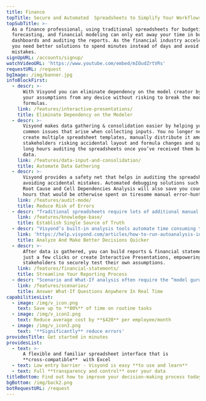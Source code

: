 ```yaml
---
title: Finance
topTitle: Secure and Automated  Spreadsheets to Simplify Your Workflows
topSubTitle: >-
  As a finance professional, using traditional spreadsheets for budgeting,
  forecasting, and financial modeling can only eat away your time in building
  dashboards and auditing the reports. As the financial industry accelerates,
  you need better solutions to spend minutes instead of days and avoid costly
  mistakes.
signUpURL: /accounts/signup/
watchVideoURL: 'https://www.youtube.com/embed/mIOudZrtVRs'
requestURL: /request
bgImage: /img/banner.jpg
infoBlockFirst:
  - descr: >-
      With Visyond you can eliminate dependency on the model creator by testing
      your assumptions from any device without risking to break the model or any
      formulas.
    link: /features/interactive-presentations/
    title: Eliminate Dependency on the Modeler
  - descr: >-
      Visyond makes data gathering & consolidation easier by helping you avoid
      common issues that arise when collecting inputs. You no longer need to
      create multiple spreadsheet templates, manually distribute it among
      stakeholders risking accidental layout and formula changes and spending
      long hours auditing the spreadsheets once you’ve received them back with
      data.
    link: /features/data-input-and-consolidation/
    title: Automate Data Gathering
  - descr: >-
      Visyond provides a safety net that helps in auditing the spreadsheet and
      avoiding accidental mistakes. Automated debugging solutions such as Error
      Root Cause and Cell Dependencies Analysis will also save you countless
      hours that would be otherwise spent on tiresome manual error-hunting.
    link: /features/audit-mode/
    title: Reduce Risk of Errors
  - descr: "Traditional spreadsheets require lots of additional manual processes like passing data via email. This opens the door to a massive loss of time and high risk of working with inaccurate data.\r\n\r\nIn Visyond, data is securely stored in the cloud (or on-premise), you can manage and transfer team knowledge, conversations and supporting documents easily, track all inputs, changes and versions.\r\n"
    link: /features/knowledge-base/
    title: Establish Single Source of Truth
  - descr: "Visyond’s built-in analysis tools automate time consuming tasks that would otherwise require expensive software, add-ons or error-prone lengthy manual setups. \r\n\r\nRun analysis on the fly, on the move, without waiting for your analysts. With Visyond, you can focus on the key performance metrics that are critical.\r\n"
    link: 'https://help.visyond.com/articles/how-to-run-autoanalysis-in-visyond/'
    title: Analyze And Make Better Decisions Quicker
  - descr: >-
      After data is gathered, you can build reports & financial statements with
      just a few clicks or create Interactive Presentations, empowering
      stakeholders to securely test their own assumptions.
    link: /features/financial-statements/
    title: Streamline Your Reporting Process
  - descr: "Scenario and What-If analysis often require the “model guru” to write, maintain and debug macros while continuously updating them to meet the reporting requirements. Visyond allows all collaborators to complete these tasks independently, speeding up delivery times and removing bottlenecks:\r\n* Add multiple assumptions (without erasing existing ones) to any cell and combine them in scenarios\r\n* Have as many scenarios as you like without the chaos of multiple files and model versions\r\n* Visualize and compare all the scenarios with in real time\r\n"
    link: /features/scenarios/
    title: Answer What-If Questions Anywhere In Real Time
capabilitiesList:
  - image: /img/v_icon.png
    text: Save up to **80%** of time on routine tasks
  - image: /img/v_icon2.png
    text: Reduce average cost by **$420** per employee/month
  - image: /img/v_icon3.png
    text: '**Significantly** reduce errors'
providesTitle: Get started in minutes
providesList:
  - text: >-
      A flexible and familiar spreadsheet interface that is
      **cross-compatible**  with Excel
  - text: Low entry barrier - Visyond is easy **to use and learn**
  - text: Full **transparency and control** over your data
titleBottom: Find out how to improve your decision-making process today
bgBottom: /img/back2.png
botRequestURL: /request
---
```


